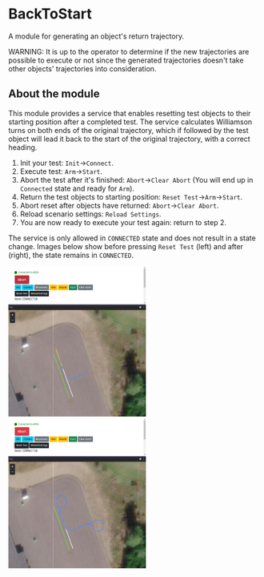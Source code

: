 # BackToStart
A module for generating an object's return trajectory.

WARNING: It is up to the operator to determine if the new trajectories are possible to execute or not since the generated trajectories doesn't take other objects' trajectories into consideration.

## About the module
This module provides a service that enables resetting test objects to their starting position after a completed test.
The service calculates Williamson turns on both ends of the original trajectory, which if followed by the test object will lead it back to the start of the original trajectory, with a correct heading.

1. Init your test: `Init`->`Connect`.
2. Execute test: `Arm`->`Start`.
3. Abort the test after it's finished: `Abort`->`Clear Abort` (You will end up in `Connected` state and ready for `Arm`).
4. Return the test objects to starting position: `Reset Test`->`Arm`->`Start`.
5. Abort reset after objects have returned: `Abort`->`Clear Abort`.
6. Reload scenario settings: `Reload Settings`. 
7. You are now ready to execute your test again: return to step 2. 

The service is only allowed in `CONNECTED` state and does not result in a state change. Images below show before pressing `Reset Test` (left) and after (right), the state remains in `CONNECTED`.

<img width="275" height="300" src="../../Images/BackToStart_before.png">
<img width="275" height="300" src="../../Images/BackToStart_after.png">
